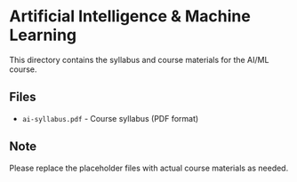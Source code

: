 # Artificial Intelligence & Machine Learning

This directory contains the syllabus and course materials for the AI/ML course.

## Files
- `ai-syllabus.pdf` - Course syllabus (PDF format)

## Note
Please replace the placeholder files with actual course materials as needed. 